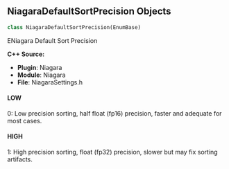 ## NiagaraDefaultSortPrecision Objects

```python
class NiagaraDefaultSortPrecision(EnumBase)
```

ENiagara Default Sort Precision

**C++ Source:**

- **Plugin**: Niagara
- **Module**: Niagara
- **File**: NiagaraSettings.h

<a id="unreal.NiagaraDefaultSortPrecision.LOW"></a>

#### LOW

0: Low precision sorting, half float (fp16) precision, faster and adequate for most cases.

<a id="unreal.NiagaraDefaultSortPrecision.HIGH"></a>

#### HIGH

1: High precision sorting, float (fp32) precision, slower but may fix sorting artifacts.

<a id="unreal.NiagaraDefaultGpuTranslucentLatency"></a>
